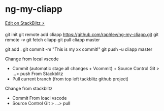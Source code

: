 # ng-my-cliapp

[Edit on StackBlitz ⚡️](https://stackblitz.com/edit/ng-my-cliapp)

git init
git remote add cliapp https://github.com/raphlev/ng-my-cliapp.git
git remote -v
git fetch cliapp
git pull cliapp master

git add .
git commit -m "This is my xx commit!"
git push -u cliapp master

Change from local vscode

- Commit (automatic stage all changes + Vcommit) + Source Control Git > ...> push
  From Stackblitz
- Pull current branch (from top left tackblitz github project)

Change from stackblitz

- Commit
  From loacl vscode
- Source Control Git > ...> pull
